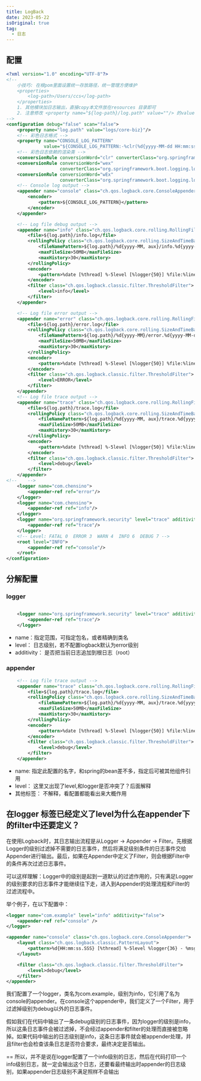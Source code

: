 ```yaml
---
title: LogBack
date: 2023-05-22
isOriginal: true
tag: 
  - 日志
---
```



## 配置

~~~xml
<?xml version="1.0" encoding="UTF-8"?>
<!--
    小技巧: 在根pom里面设置统一存放路径，统一管理方便维护
    <properties>
        <log-path>/Users/ccs</log-path>
    </properties>
    1. 其他模块加日志输出，直接copy本文件放在resources 目录即可
    2. 注意修改 <property name="${log-path}/log.path" value=""/> 的value模块
-->
<configuration debug="false" scan="false">
    <property name="log.path" value="logs/core-biz}"/>
    <!-- 彩色日志格式 -->
    <property name="CONSOLE_LOG_PATTERN"
              value="${CONSOLE_LOG_PATTERN:-%clr(%d{yyyy-MM-dd HH:mm:ss.SSS}){faint} %clr(${LOG_LEVEL_PATTERN:-%5p}) %clr(${PID:- }){magenta} %clr(---){faint} %clr([%15.15t]){faint} %clr(%-40.40logger{39}){cyan} %clr(:){faint} %m%n${LOG_EXCEPTION_CONVERSION_WORD:-%wEx}}"/>
    <!-- 彩色日志依赖的渲染类 -->
    <conversionRule conversionWord="clr" converterClass="org.springframework.boot.logging.logback.ColorConverter"/>
    <conversionRule conversionWord="wex"
                    converterClass="org.springframework.boot.logging.logback.WhitespaceThrowableProxyConverter"/>
    <conversionRule conversionWord="wEx"
                    converterClass="org.springframework.boot.logging.logback.ExtendedWhitespaceThrowableProxyConverter"/>
    <!-- Console log output -->
    <appender name="console" class="ch.qos.logback.core.ConsoleAppender">
        <encoder>
            <pattern>${CONSOLE_LOG_PATTERN}</pattern>
        </encoder>
    </appender>

    <!-- Log file debug output -->
    <appender name="info" class="ch.qos.logback.core.rolling.RollingFileAppender">
        <file>${log.path}/info.log</file>
        <rollingPolicy class="ch.qos.logback.core.rolling.SizeAndTimeBasedRollingPolicy">
            <fileNamePattern>${log.path}/%d{yyyy-MM, aux}/info.%d{yyyy-MM-dd}.%i.log.gz</fileNamePattern>
            <maxFileSize>50MB</maxFileSize>
            <maxHistory>30</maxHistory>
        </rollingPolicy>
        <encoder>
            <pattern>%date [%thread] %-5level [%logger{50}] %file:%line - %msg%n</pattern>
        </encoder>
        <filter class="ch.qos.logback.classic.filter.ThresholdFilter">
            <level>info</level>
        </filter>
    </appender>

    <!-- Log file error output -->
    <appender name="error" class="ch.qos.logback.core.rolling.RollingFileAppender">
        <file>${log.path}/error.log</file>
        <rollingPolicy class="ch.qos.logback.core.rolling.SizeAndTimeBasedRollingPolicy">
            <fileNamePattern>${log.path}/%d{yyyy-MM}/error.%d{yyyy-MM-dd}.%i.log.gz</fileNamePattern>
            <maxFileSize>50MB</maxFileSize>
            <maxHistory>30</maxHistory>
        </rollingPolicy>
        <encoder>
            <pattern>%date [%thread] %-5level [%logger{50}] %file:%line - %msg%n</pattern>
        </encoder>
        <filter class="ch.qos.logback.classic.filter.ThresholdFilter">
            <level>ERROR</level>
        </filter>
    </appender>
    <!-- Log file trace output -->
    <appender name="trace" class="ch.qos.logback.core.rolling.RollingFileAppender">
        <file>${log.path}/trace.log</file>
        <rollingPolicy class="ch.qos.logback.core.rolling.SizeAndTimeBasedRollingPolicy">
            <fileNamePattern>${log.path}/%d{yyyy-MM, aux}/trace.%d{yyyy-MM-dd}.%i.log.gz</fileNamePattern>
            <maxFileSize>50MB</maxFileSize>
            <maxHistory>30</maxHistory>
        </rollingPolicy>
        <encoder>
            <pattern>%date [%thread] %-5level [%logger{50}] %file:%line - %msg%n</pattern>
        </encoder>
        <filter class="ch.qos.logback.classic.filter.ThresholdFilter">
            <level>debug</level>
        </filter>
    </appender>
<!--    -->
    <logger name="com.chensino">
        <appender-ref ref="error"/>
    </logger>
    <logger name="com.chensino">
        <appender-ref ref="info"/>
    </logger>
    <logger name="org.springframework.security" level="trace" additivity="false">
        <appender-ref ref="trace"/>
    </logger>
    <!-- Level: FATAL 0  ERROR 3  WARN 4  INFO 6  DEBUG 7 -->
    <root level="INFO">
        <appender-ref ref="console"/>
    </root>
</configuration>
~~~

## 分解配置

### logger

~~~xml

    <logger name="org.springframework.security" level="trace" additivity="false">
        <appender-ref ref="trace"/>
    </logger>
~~~

- name：指定范围，可指定包名，或者精确到类名
- level： 日志级别，若不配置logback默认为error级别
- additivity： 是否把当前日志追加到根日志（root）

### appender

~~~xml
    <!-- Log file trace output -->
    <appender name="trace" class="ch.qos.logback.core.rolling.RollingFileAppender">
        <file>${log.path}/trace.log</file>
        <rollingPolicy class="ch.qos.logback.core.rolling.SizeAndTimeBasedRollingPolicy">
            <fileNamePattern>${log.path}/%d{yyyy-MM, aux}/trace.%d{yyyy-MM-dd}.%i.log.gz</fileNamePattern>
            <maxFileSize>50MB</maxFileSize>
            <maxHistory>30</maxHistory>
        </rollingPolicy>
        <encoder>
            <pattern>%date [%thread] %-5level [%logger{50}] %file:%line - %msg%n</pattern>
        </encoder>
        <filter class="ch.qos.logback.classic.filter.ThresholdFilter">
            <level>debug</level>
        </filter>
    </appender>
~~~

- name: 指定此配置的名字，和spring的bean差不多，指定后可被其他组件引用
- level： 这里又出现了level,和logger是否冲突了？后面解释
- 其他标签： 不解释，看配置都能看出来大概作用

## 在logger 标签已经定义了level为什么在appender下的filter中还要定义？

在使用Logback时，其日志输出流程是从Logger -> Appender -> Filter。先根据Logger的级别过滤掉不需要的日志事件，然后将满足级别条件的日志事件交给Appender进行输出。最后，如果在Appender中定义了Filter，则会根据Filter中的条件再次过滤日志事件。

可以这样理解：Logger中的级别是起到一道默认的过滤作用的，只有满足Logger的级别要求的日志事件才能继续往下走，进入到Appender的处理流程和Filter的过滤流程中。

举个例子，在以下配置中：

~~~xml
<logger name="com.example" level="info" additivity="false">
    <appender-ref ref="console" />
</logger>

<appender name="console" class="ch.qos.logback.core.ConsoleAppender">
    <layout class="ch.qos.logback.classic.PatternLayout">
        <pattern>%d{HH:mm:ss.SSS} [%thread] %-5level %logger{36} - %msg%n</pattern>
    </layout>

    <filter class="ch.qos.logback.classic.filter.ThresholdFilter">
        <level>debug</level>
    </filter>
</appender>
~~~

我们配置了一个logger，类名为com.example，级别为info，它引用了名为console的appender。在console这个appender中，我们定义了一个Filter，用于过滤掉级别为debug以外的日志事件。

假如我们在代码中输出了一条debug级别的日志事件，因为logger的级别是info，所以这条日志事件会被过滤掉，不会经过appender和filter的处理而直接被忽略掉。如果代码中输出的日志级别是info，这条日志事件就会被appender处理，并且filter也会检查该条日志是否符合要求，最终决定是否输出。

== 所以，并不是说在logger配置了一个info级别的日志，然后在代码打印一个info级别日志，就一定会输出这个日志，还要看最终输出时appender的日志级别，如果appender日志级别不满足照样不会输出
